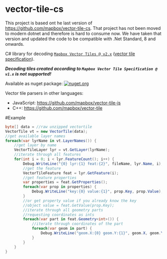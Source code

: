 # vector-tile-cs

This project is based ont he last version of https://github.com/mapbox/vector-tile-cs. That project has not been moved to modern dotnet and therefore is hard to consume now. We have taken that version and updated the code to be compatible with .Net Standard, 8 and onwards.

C# library for decoding [`Mapbox Vector Tiles @ v2.x`](https://www.mapbox.com/vector-tiles/) ([vector tile specification](https://github.com/mapbox/vector-tile-spec)).

_**Decoding tiles created according to `Mapbox Vector Tile Specification @ v1.x` is not supported!**_

Available as nuget package: [![nuget.org](https://img.shields.io/nuget/v/Mapbox.VectorTile.svg)](https://www.nuget.org/packages/Mapbox.VectorTile)

Vector tile parsers in other languages:
* JavaScript: https://github.com/mapbox/vector-tile-js
* C++: https://github.com/mapbox/vector-tile

#Example

```c#
byte[] data = //raw unzipped vectortile
VectorTile vt = new VectorTile(data);
//get available layer names
foreach(var lyrName in vt.LayerNames()) {
    //get layer by name
    VectorTileLayer lyr = vt.GetLayer(lyrName);
    //iterate through all features
    for(int i = 0; i < lyr.FeatureCount(); i++) {
        Debug.WriteLine("{0} lyr:{1} feat:{2}", fileName, lyr.Name, i);
        //get the feature
        VectorTileFeature feat = lyr.GetFeature(i);
        //get feature properties
        var properties = feat.GetProperties();
        foreach(var prop in properties) {
            Debug.WriteLine("key:{0} value:{1}", prop.Key, prop.Value);
        }
        //or get property value if you already know the key
        //object value = feat.GetValue(prop.Key);
        //iterate through all geometry parts
        //requesting coordinates as ints
        foreach(var part in feat.Geometry<int>()) {
            //iterate through coordinates of the part
            foreach(var geom in part) {
                Debug.WriteLine("geom.X:{0} geom.Y:{1}", geom.X, geom.Y);
            }
        }
    }
}

```
